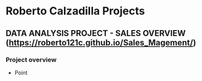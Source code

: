 # Roberto Calzadilla Projects
## DATA ANALYSIS PROJECT - SALES OVERVIEW (https://roberto121c.github.io/Sales_Magement/)
### Project overview
* Point


